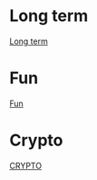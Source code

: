 # Long term
[Long term](STOCKS_LT.html)

# Fun
[Fun](STOCKS_FUN.html)

# Crypto
[CRYPTO](CRYPTO.htlm)